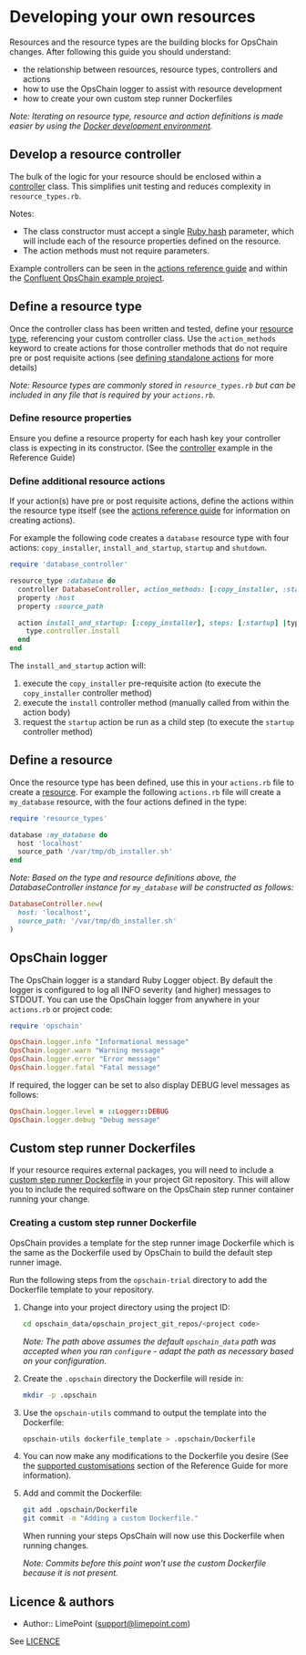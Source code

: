# Developing your own resources

Resources and the resource types are the building blocks for OpsChain changes. After following this guide you should understand:

- the relationship between resources, resource types, controllers and actions
- how to use the OpsChain logger to assist with resource development
- how to create your own custom step runner Dockerfiles

_Note: Iterating on resource type, resource and action definitions is made easier by using the [Docker development environment](docker_development_environment.md)._

## Develop a resource controller

The bulk of the logic for your resource should be enclosed within a [controller](reference/concepts/concepts.md#controller) class. This simplifies unit testing and reduces complexity in `resource_types.rb`.

Notes:

- The class constructor must accept a single [Ruby hash](https://ruby-doc.org/core-2.7.0/Hash.html) parameter, which will include each of the resource properties defined on the resource.
- The action methods must not require parameters.

Example controllers can be seen in the [actions reference guide](reference/concepts/actions.md#controller) and within the [Confluent OpsChain example project](https://github.com/LimePoint/opschain-examples-confluent).

## Define a resource type

Once the controller class has been written and tested, define your [resource type](reference/concepts/concepts.md#resource-type), referencing your custom controller class. Use the `action_methods` keyword to create actions for those controller methods that do not require pre or post requisite actions (see [defining standalone actions](reference/concepts/actions.md#defining-standalone-actions) for more details)

_Note: Resource types are commonly stored in `resource_types.rb` but can be included in any file that is required by your `actions.rb`._

### Define resource properties

Ensure you define a resource property for each hash key your controller class is expecting in its constructor. (See the [controller](reference/concepts/concepts.md#controller) example in the Reference Guide)

### Define additional resource actions

If your action(s) have pre or post requisite actions, define the actions within the resource type itself (see the [actions reference guide](reference/concepts/actions.md) for information on creating actions).

For example the following code creates a `database` resource type with four actions: `copy_installer`, `install_and_startup`, `startup` and `shutdown`.

```ruby
require 'database_controller'

resource_type :database do
  controller DatabaseController, action_methods: [:copy_installer, :startup, :shutdown]
  property :host
  property :source_path

  action install_and_startup: [:copy_installer], steps: [:startup] |type|
    type.controller.install
  end
end
```

The `install_and_startup` action will:

1. execute the `copy_installer` pre-requisite action (to execute the `copy_installer` controller method)
2. execute the `install` controller method (manually called from within the action body)
3. request the `startup` action be run as a child step (to execute the `startup` controller method)

## Define a resource

Once the resource type has been defined, use this in your `actions.rb` file to create a [resource](reference/concepts/concepts.md#resource). For example the following `actions.rb` file will create a `my_database` resource, with the four actions defined in the type:

```ruby
require 'resource_types'

database :my_database do
  host 'localhost'
  source_path '/var/tmp/db_installer.sh'
end
```

_Note: Based on the type and resource definitions above, the DatabaseController instance for `my_database` will be constructed as follows:_

```ruby
DatabaseController.new(
  host: 'localhost',
  source_path: '/var/tmp/db_installer.sh'
)
```

## OpsChain logger

The OpsChain logger is a standard Ruby Logger object. By default the logger is configured to log all INFO severity (and higher) messages to STDOUT. You can use the OpsChain logger from anywhere in your `actions.rb` or project code:

```ruby
require 'opschain'

OpsChain.logger.info "Informational message"
OpsChain.logger.warn "Warning message"
OpsChain.logger.error "Error message"
OpsChain.logger.fatal "Fatal message"
```

If required, the logger can be set to also display DEBUG level messages as follows:

```ruby
OpsChain.logger.level = ::Logger::DEBUG
OpsChain.logger.debug "Debug message"
```

## Custom step runner Dockerfiles

If your resource requires external packages, you will need to include a [custom step runner Dockerfile](reference/concepts/actions.md#custom-step-runner-dockerfiles) in your project Git repository. This will allow you to include the required software on the OpsChain step runner container running your change.

### Creating a custom step runner Dockerfile

OpsChain provides a template for the step runner image Dockerfile which is the same as the Dockerfile used by OpsChain to build the default step runner image.

Run the following steps from the `opschain-trial` directory to add the Dockerfile template to your repository.

1. Change into your project directory using the project ID:

    ```bash
    cd opschain_data/opschain_project_git_repos/<project code>
    ```

    _Note: The path above assumes the default `opschain_data` path was accepted when you ran `configure` - adapt the path as necessary based on your configuration._

2. Create the `.opschain` directory the Dockerfile will reside in:

    ```bash
    mkdir -p .opschain
    ```

3. Use the `opschain-utils` command to output the template into the Dockerfile:

    ```bash
    opschain-utils dockerfile_template > .opschain/Dockerfile
    ```

4. You can now make any modifications to the Dockerfile you desire (See the [supported customisations](reference/concepts/actions.md#supported-customisations) section of the Reference Guide for more information).

5. Add and commit the Dockerfile:

    ```bash
    git add .opschain/Dockerfile
    git commit -m "Adding a custom Dockerfile."
    ```

    When running your steps OpsChain will now use this Dockerfile when running changes.

    _Note: Commits before this point won't use the custom Dockerfile because it is not present._

## Licence & authors

- Author:: LimePoint (support@limepoint.com)

See [LICENCE](../LICENCE)
